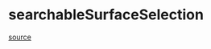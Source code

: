 # searchableSurfaceSelection

[source](github.com/OpenFOAM-jp/OpenFOAM-utilities-tutorials-jp/blob/master/v1906/mesh/manipulation/createBaffles/faceSelection/searchableSurfaceSelection.C/searchableSurfaceSelection.C)



